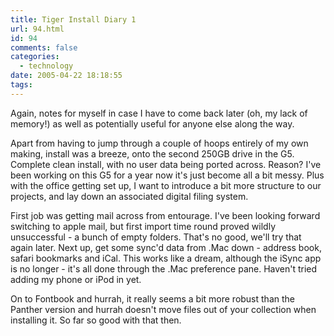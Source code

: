 ```yaml
---
title: Tiger Install Diary 1
url: 94.html
id: 94
comments: false
categories:
  - technology
date: 2005-04-22 18:18:55
tags:
---
```


Again, notes for myself in case I have to come back later (oh, my lack of memory!) as well as potentially useful for anyone else along the way.

Apart from having to jump through a couple of hoops entirely of my own making, install was a breeze, onto the second 250GB drive in the G5. Complete clean install, with no user data being ported across. Reason? I've been working on this G5 for a year now it's just become all a bit messy. Plus with the office getting set up, I want to introduce a bit more structure to our projects, and lay down an associated digital filing system.

First job was getting mail across from entourage. I've been looking forward switching to apple mail, but first import time round proved wildly unsuccessful - a bunch of empty folders. That's no good, we'll try that again later. Next up, get some sync'd data from .Mac down - address book, safari bookmarks and iCal. This works like a dream, although the iSync app is no longer - it's all done through the .Mac preference pane. Haven't tried adding my phone or iPod in yet.

On to Fontbook and hurrah, it really seems a bit more robust than the Panther version and hurrah doesn't move files out of your collection when installing it. So far so good with that then.